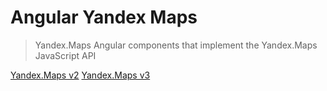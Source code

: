 # Angular Yandex Maps

> Yandex.Maps Angular components that implement the Yandex.Maps JavaScript API

[Yandex.Maps v2](v2/)
[Yandex.Maps v3](v3/)
